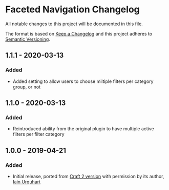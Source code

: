 # Faceted Navigation Changelog

All notable changes to this project will be documented in this file.

The format is based on [Keep a Changelog](http://keepachangelog.com/) and this project adheres to [Semantic Versioning](http://semver.org/).

## 1.1.1 - 2020-03-13
### Added
- Added setting to allow users to choose miltiple filters per category group, or not 

## 1.1.0 - 2020-03-13
### Added
- Reintroduced ability from the original plugin to have multiple active filters per filter category

## 1.0.0 - 2019-04-21
### Added
- Initial release, ported from [Craft 2 version](https://github.com/iainurquhart/FacetedNav_CraftPlugin) with permission by its author, [Iain Urquhart](https://github.com/iainurquhart)
